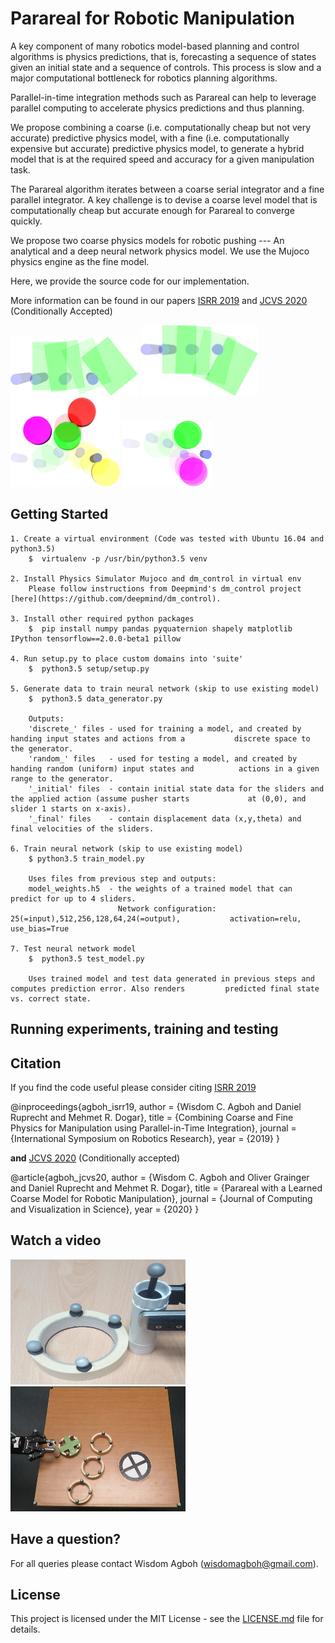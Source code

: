 # Parareal for Robotic Manipulation

A key component of many robotics model-based planning and control algorithms is physics predictions, that is, forecasting a sequence of states given an initial state and a sequence of controls. This process is slow and a major computational bottleneck for robotics planning algorithms.

Parallel-in-time integration methods such as Parareal can help to leverage parallel computing to accelerate physics predictions and thus planning.

We propose combining a coarse (i.e. computationally cheap but not very accurate) predictive physics model, with a fine (i.e. computationally expensive but accurate) predictive physics model, to generate a hybrid model that is at the required speed and accuracy for a given manipulation task.

The Parareal algorithm iterates between a coarse serial integrator and a fine parallel integrator. A key
challenge is to devise a coarse level model that is computationally cheap but accurate enough for Parareal
to converge quickly. 

We propose two coarse physics models for robotic pushing --- An analytical and a deep neural network physics model. We use the Mujoco physics engine as the fine model. 

Here, we provide the source code for our implementation. 

More information can be found in our papers [ISRR 2019](https://arxiv.org/abs/1903.08470) and [JCVS 2020](https://arxiv.org/abs/1912.05958) (Conditionally Accepted)

<img src="analytical_coarse.png" width="204" height="95"/>   <img src="box_center_analytical.png" width="188" height="113"/> <img src="learned_coarse.png" width="175" height="142"/>   <img src="learned_two_sliders.png" width="143" height="105"/> 

## Getting Started

	1. Create a virtual environment (Code was tested with Ubuntu 16.04 and python3.5)
		$  virtualenv -p /usr/bin/python3.5 venv

	2. Install Physics Simulator Mujoco and dm_control in virtual env 
		Please follow instructions from Deepmind's dm_control project [here](https://github.com/deepmind/dm_control).

	3. Install other required python packages 
		$  pip install numpy pandas pyquaternion shapely matplotlib IPython tensorflow==2.0.0-beta1 pillow

	4. Run setup.py to place custom domains into 'suite'
		$  python3.5 setup/setup.py 

	5. Generate data to train neural network (skip to use existing model)
		$  python3.5 data_generator.py 

		Outputs:
		'discrete_' files - used for training a model, and created by handing input states and actions from a 			discrete space to the generator.
		'random_' files   - used for testing a model, and created by handing random (uniform) input states and 			actions in a given range to the generator.
		'_initial' files  - contain initial state data for the sliders and the applied action (assume pusher starts 			at (0,0), and slider 1 starts on x-axis).
		'_final' files    - contain displacement data (x,y,theta) and final velocities of the sliders.

	6. Train neural network (skip to use existing model) 
		$ python3.5 train_model.py

		Uses files from previous step and outputs:
		model_weights.h5  - the weights of a trained model that can predict for up to 4 sliders. 
							Network configuration: 25(=input),512,256,128,64,24(=output), 			activation=relu, use_bias=True

	7. Test neural network model 
		$  python3.5 test_model.py 	  

		Uses trained model and test data generated in previous steps and computes prediction error. Also renders 		 predicted final state vs. correct state.

## Running experiments, training and testing

 
## Citation
If you find the code useful please consider citing [ISRR 2019](https://arxiv.org/abs/1903.08470) 

@inproceedings{agboh_isrr19,
  author    = {Wisdom C. Agboh and
               Daniel Ruprecht and
               Mehmet R. Dogar},
  title     = {Combining Coarse and Fine Physics for Manipulation using Parallel-in-Time
               Integration},
  journal   = {International Symposium on Robotics Research},
  year      = {2019}
}

**and** [JCVS 2020](https://arxiv.org/abs/1912.05958) (Conditionally accepted)

@article{agboh_jcvs20,
  author    = {Wisdom C. Agboh and
               Oliver Grainger and 
               Daniel Ruprecht and
               Mehmet R. Dogar},
  title     = {Parareal with a Learned Coarse Model for Robotic Manipulation},
  journal   = {Journal of Computing and Visualization in Science},
  year      = {2020}
}

## Watch a video

[<img src="pusher_slider.png" width="280" height="200"/>](https://youtu.be/5e9oTeu4JOU) [<img src="planning_with_learned_model.jpg" width="280" height="200"/>](https://youtu.be/wCh2o1rf-gA)

## Have a question?
For all queries please contact Wisdom Agboh (wisdomagboh@gmail.com).

## License
This project is licensed under the MIT License - see the 
[LICENSE.md](LICENSE.md) file for details.

